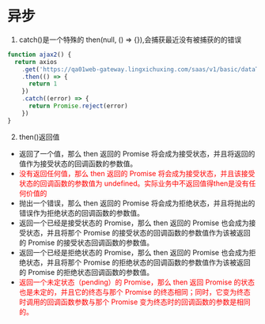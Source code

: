 # 异步

1. catch()是一个特殊的 then(null, () => {}),会捕获最近没有被捕获的的错误

```js
function ajax2() {
  return axios
    .get('https://qa01web-gateway.lingxichuxing.com/saas/v1/basic/dataTypes')
    .then(() => {
      return 1
    })
    .catch((error) => {
      return Promise.reject(error)
    })
}
```

2. then()返回值

- 返回了一个值，那么 then 返回的 Promise 将会成为接受状态，并且将返回的值作为接受状态的回调函数的参数值。
- <font color=red>没有返回任何值，那么 then 返回的 Promise 将会成为接受状态，并且该接受状态的回调函数的参数值为 undefined。实际业务中不返回值得then是没有任何价值的</font>
- 抛出一个错误，那么 then 返回的 Promise 将会成为拒绝状态，并且将抛出的错误作为拒绝状态的回调函数的参数值。
- 返回一个已经是接受状态的 Promise，那么 then 返回的 Promise 也会成为接受状态，并且将那个 Promise 的接受状态的回调函数的参数值作为该被返回的 Promise 的接受状态回调函数的参数值。
- 返回一个已经是拒绝状态的 Promise，那么 then 返回的 Promise 也会成为拒绝状态，并且将那个 Promise 的拒绝状态的回调函数的参数值作为该被返回的 Promise 的拒绝状态回调函数的参数值。
- <font color=red>返回一个未定状态（pending）的 Promise，那么 then 返回 Promise 的状态也是未定的，并且它的终态与那个 Promise 的终态相同；同时，它变为终态时调用的回调函数参数与那个 Promise 变为终态时的回调函数的参数是相同的。</font>
